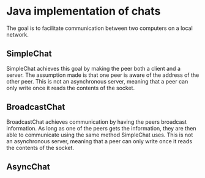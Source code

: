 
# Java implementation of chats

The goal is to facilitate communication between two computers on a local network.

## SimpleChat

SimpleChat achieves this goal by making the peer both a client and a server. The assumption made is that one peer is aware of the address of the other peer. This is not an asynchronous server, meaning that a peer can only write once it reads the contents of the socket. 

## BroadcastChat

BroadcastChat achieves communication by having the peers broadcast information. As long as one of the peers gets the information, they are then able to communicate using the same method SimpleChat uses. This is not an asynchronous server, meaning that a peer can only write once it reads the contents of the socket.


## AsyncChat
